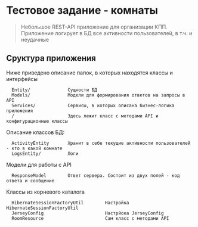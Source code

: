 Тестовое задание - комнаты
==========================

> Небольшое REST-API приложение для организации КПП. Приложение логирует в БД все активности пользователей, в т.ч. и неудачные

Сруктура приложения
-------------------

Ниже приведено описание папок, в которых находятся классы и интерфейсы

      Entity/              Сущности БД
      Models/              Модели для формирования ответов на запросы в API
      Services/            Сервисы, в которых описана бизнес-логика приложения
      /                    Здесь лежит класс с методами API и конфигурационные классы
	  
Описание классов БД:

      ActivityEntity       Хранит в себе текущие активности пользователей - кто в какой комнате
      LogsEntity/          Логи
	  
Модели для работы с API
      
	  ResponseModel        Ответ сервера. Состоит из двух полей - код ответа и сообщение
	  
Классы из корневого каталога

      HibernateSessionFactoryUtil        Настройка HibernateSessionFactoryUtil
	  JerseyConfig                       Настрйока JerseyConfig
	  RoomResource						 Сам класс с методами API